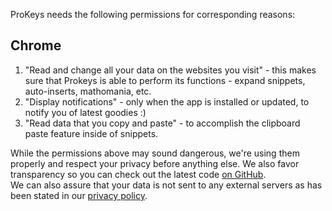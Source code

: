 ProKeys needs the following permissions for corresponding reasons:

## Chrome

1. "Read and change all your data on the websites you visit" - this makes sure that Prokeys is able to perform its functions - expand snippets, auto-inserts, mathomania, etc.
2. "Display notifications" - only when the app is installed or updated, to notify you of latest goodies :)
3. "Read data that you copy and paste" - to accomplish the clipboard paste feature inside of snippets.

While the permissions above may sound dangerous, we're using them properly and respect your privacy before anything else. We also favor transparency so you can check out the latest code [on GitHub](https://github.com/GaurangTandon/ProKeys).  
We can also assure that your data is not sent to any external servers as has been stated in our [privacy policy](https://github.com/GaurangTandon/ProKeys/blob/master/PRIVACY_POLICY.md).

